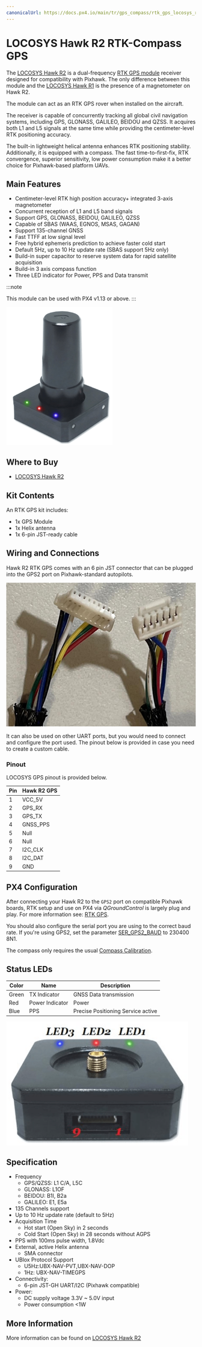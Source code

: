 ```yaml
---
canonicalUrl: https://docs.px4.io/main/tr/gps_compass/rtk_gps_locosys_r2
---
```


# LOCOSYS Hawk R2 RTK-Compass GPS

The [LOCOSYS Hawk R2](https://www.locosystech.com/en/product/hawk-r2.html) is a dual-frequency [RTK GPS module](../gps_compass/rtk_gps.md) receiver designed for compatibility with Pixhawk. The only difference between this module and the [LOCOSYS Hawk R1](rtk_gps_locosys_r1.md) is the presence of a magnetometer on Hawk R2.

The module can act as an RTK GPS rover when installed on the aircraft.

The receiver is capable of concurrently tracking all global civil navigation systems, including GPS, GLONASS, GALILEO, BEIDOU and QZSS. It acquires both L1 and L5 signals at the same time while providing the centimeter-level RTK positioning accuracy.

The built-in lightweight helical antenna enhances RTK positioning stability. Additionally, it is equipped with a compass. The fast time-to-first-fix, RTK convergence, superior sensitivity, low power consumption make it a better choice for Pixhawk-based platform UAVs.

## Main Features

- Centimeter-level RTK high position accuracy+ integrated 3-axis magnetometer
- Concurrent reception of L1 and L5 band signals
- Support GPS, GLONASS, BEIDOU, GALILEO, QZSS
- Capable of SBAS (WAAS, EGNOS, MSAS, GAGAN)
- Support 135-channel GNSS
- Fast TTFF at low signal level
- Free hybrid ephemeris prediction to achieve faster cold start
- Default 5Hz, up to 10 Hz update rate (SBAS support 5Hz only)
- Build-in super capacitor to reserve system data for rapid satellite acquisition
- Build-in 3 axis compass function
- Three LED indicator for Power, PPS and Data transmit

:::note

This module can be used with PX4 v1.13 or above.
:::


![LOCOSYS Hawk R2](../../assets/hardware/gps/locosys_hawk_a1/locosys_hawk_a1_gps.png)


## Where to Buy

* [LOCOSYS Hawk R2](https://www.locosystech.com/en/product/hawk-r2.html)

## Kit Contents

An RTK GPS kit includes:
- 1x GPS Module
- 1x Helix antenna
- 1x 6-pin JST-ready cable


## Wiring and Connections

Hawk R2 RTK GPS comes with an 6 pin JST connector that can be plugged into the GPS2 port on Pixhawk-standard autopilots.

![LOCOSYS Hawk R2 cable for connecting to flight controller](../../assets/hardware/gps/locosys_hawk_r2/locosys_hawk_r2_jst6_cable.jpg)

It can also be used on other UART ports, but you would need to connect and configure the port used. The pinout below is provided in case you need to create a custom cable.

### Pinout

LOCOSYS GPS pinout is provided below.

| Pin | Hawk R2 GPS |
| --- | ----------- |
| 1   | VCC_5V      |
| 2   | GPS_RX      |
| 3   | GPS_TX      |
| 4   | GNSS_PPS    |
| 5   | Null        |
| 6   | Null        |
| 7   | I2C_CLK     |
| 8   | I2C_DAT     |
| 9   | GND         |


## PX4 Configuration

After connecting your Hawk R2 to the `GPS2` port on compatible Pixhawk boards, RTK setup and use on PX4 via *QGroundControl* is largely plug and play. For more information see: [RTK GPS](../gps_compass/rtk_gps.md#positioning-setup-configuration).

You should also configure the serial port you are using to the correct baud rate. If you're using GPS2, set the parameter [SER_GPS2_BAUD](../advanced_config/parameter_reference.md#SER_GPS2_BAUD) to 230400 8N1.

The compass only requires the usual [Compass Calibration](../config/compass.md).

## Status LEDs

| Color | Name            | Description                        |
| ----- | --------------- | ---------------------------------- |
| Green | TX Indicator    | GNSS Data transmission             |
| Red   | Power Indicator | Power                              |
| Blue  | PPS             | Precise Positioning Service active |

![Hawk A1 LEDs](../../assets/hardware/gps/locosys_hawk_a1/locosys_hawk_a1_leds.png)

## Specification

- Frequency
  - GPS/QZSS: L1 C/A, L5C
  - GLONASS: L1OF
  - BEIDOU: B1I, B2a
  - GALILEO: E1, E5a
- 135 Channels support
- Up to 10 Hz update rate (default to 5Hz)
- Acquisition Time
  - Hot start (Open Sky) in 2 seconds
  - Cold Start (Open Sky) in 28 seconds without AGPS
- PPS with 100ms pulse width, 1.8Vdc
- External, active Helix antenna
  - SMA connector
- UBlox Protocol Support
  - U5Hz:UBX-NAV-PVT,UBX-NAV-DOP
  - 1Hz: UBX-NAV-TIMEGPS
- Connectivity:
  - 6-pin JST-GH UART/I2C (Pixhawk compatible)
- Power:
  - DC supply voltage 3.3V ~ 5.0V input
  - Power consumption <1W

## More Information

More information can be found on [LOCOSYS Hawk R2](https://www.locosystech.com/en/product/hawk-r2.html)
